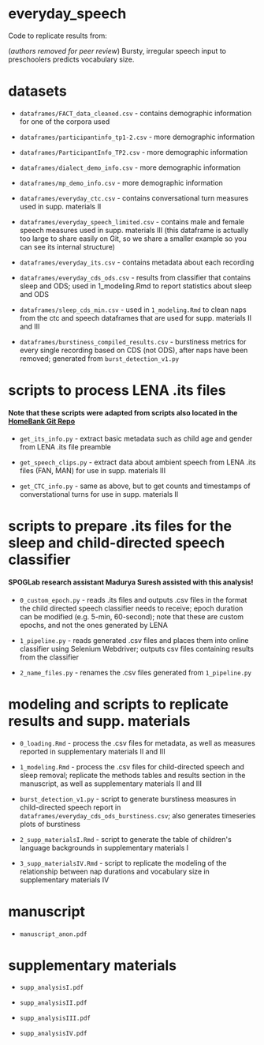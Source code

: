 # everyday_speech

Code to replicate results from:

(*authors removed for peer review*) Bursty, irregular speech input to preschoolers predicts vocabulary size. 

# datasets

* `dataframes/FACT_data_cleaned.csv` - contains demographic information for one of the corpora used
 
* `dataframes/participantinfo_tp1-2.csv` - more demographic information

* `dataframes/ParticipantInfo_TP2.csv` - more demographic information

* `dataframes/dialect_demo_info.csv` - more demographic information
 
* `dataframes/mp_demo_info.csv` - more demographic information

* `dataframes/everyday_ctc.csv` - contains conversational turn measures used in supp. materials II

* `dataframes/everyday_speech_limited.csv` - contains male and female speech measures used in supp. materials III (this dataframe is actually too large to share easily on Git, so we share a smaller example so you can see its internal structure)

* `dataframes/everyday_its.csv` - contains metadata about each recording

* `dataframes/everyday_cds_ods.csv` - results from classifier that contains sleep and ODS; used in 1_modeling.Rmd to report statistics about sleep and ODS

* `dataframes/sleep_cds_min.csv` - used in `1_modeling.Rmd` to clean naps from the ctc and speech dataframes that are used for supp. materials II and III

* `dataframes/burstiness_compiled_results.csv` - burstiness metrics for every single recording based on CDS (not ODS), after naps have been removed; generated from `burst_detection_v1.py`

# scripts to process LENA .its files
#### Note that these scripts were adapted from scripts also located in the [HomeBank Git Repo](https://github.com/HomeBankCode)

* `get_its_info.py` - extract basic metadata such as child age and gender from LENA .its file preamble

* `get_speech_clips.py` - extract data about ambient speech from LENA .its files (FAN, MAN) for use in supp. materials III

* `get_CTC_info.py` - same as above, but to get counts and timestamps of converstational turns for use in supp. materials II

# scripts to prepare .its files for the sleep and child-directed speech classifier
#### SPOGLab research assistant Madurya Suresh assisted with this analysis!

* `0_custom_epoch.py` - reads .its files and outputs .csv files in the format the child directed speech classifier needs to receive; epoch duration can be modified (e.g. 5-min, 60-second); note that these are custom epochs, and not the ones generated by LENA

* `1_pipeline.py` - reads generated .csv files and places them into online classifier using Selenium Webdriver; outputs csv files containing results from the classifier

* `2_name_files.py` - renames the .csv files generated from `1_pipeline.py`

# modeling and scripts to replicate results and supp. materials
  
* `0_loading.Rmd` - process the .csv files for metadata, as well as measures reported in supplementary materials II and III

* `1_modeling.Rmd` - process the .csv files for child-directed speech and sleep removal; replicate the methods tables and results section in the manuscript, as well as supplementary materials II and III

* `burst_detection_v1.py` - script to generate burstiness measures in child-directed speech report in `dataframes/everyday_cds_ods_burstiness.csv`; also generates timeseries plots of burstiness

* `2_supp_materialsI.Rmd` - script to generate the table of children's language backgrounds in supplementary materials I

* `3_supp_materialsIV.Rmd` - script to replicate the modeling of the relationship between nap durations and vocabulary size in supplementary materials IV

# manuscript

* `manuscript_anon.pdf`

# supplementary materials

* `supp_analysisI.pdf`

* `supp_analysisII.pdf`

* `supp_analysisIII.pdf`

* `supp_analysisIV.pdf`
